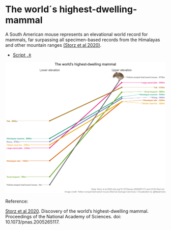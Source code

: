 # The world´s highest-dwelling-mammal

A South American mouse represents an elevational world record for mammals, far surpassing all specimen-based records from the Himalayas and other mountain ranges [(Storz et al 2020)](doi.org/10.1073/pnas.2005265117). 

- [Script `.R`](https://github.com/fblpalmeira/highest-dwelling-mammal/blob/main/data/slope.R)

<img src="https://github.com/fblpalmeira/highest-dwelling-mammal/blob/main/data/mammals_elevation2.png">

Reference: 

[Storz et al 2020](doi.org/10.1073/pnas.2005265117). Discovery of the world’s highest-dwelling mammal. Proceedings of the National Academy of Sciences. doi: 10.1073/pnas.2005265117.
